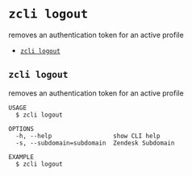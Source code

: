 `zcli logout`
=============

removes an authentication token for an active profile

* [`zcli logout`](#zcli-logout)

## `zcli logout`

removes an authentication token for an active profile

```
USAGE
  $ zcli logout

OPTIONS
  -h, --help                 show CLI help
  -s, --subdomain=subdomain  Zendesk Subdomain

EXAMPLE
  $ zcli logout
```

